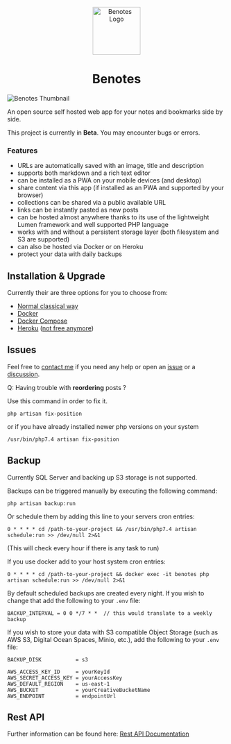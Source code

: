 <p align="center">
    <img width="110" alt="Benotes Logo"
        src="https://raw.githubusercontent.com/fr0tt/benotes/master/public/logo_144x144.png"/>
</p>

<h1 align="center">Benotes</h1>

<img src="https://user-images.githubusercontent.com/33751346/177018302-61f0e613-c7ff-40ff-b260-771f78489233.jpg"
    alt="Benotes Thumbnail">

An open source self hosted web app for your notes and bookmarks side by side.

This project is currently in **Beta**. You may encounter bugs or errors.

### Features

- URLs are automatically saved with an image, title and description
- supports both markdown and a rich text editor
- can be installed as a PWA on your mobile devices (and desktop)
- share content via this app (if installed as an PWA and supported by your browser)
- collections can be shared via a public available URL
- links can be instantly pasted as new posts
- can be hosted almost anywhere thanks to its use of the lightweight Lumen framework and well supported PHP language
- works with and without a persistent storage layer (both filesystem and S3 are supported)
- can also be hosted via Docker or on Heroku
- protect your data with daily backups

## Installation & Upgrade

Currently their are three options for you to choose from:
- [Normal classical way](installation.md#classic)
- [Docker](installation.md#docker-with-cli)
- [Docker Compose](installation.md#docker-from-source-with-docker-compose)
- [Heroku](installation.md#heroku) ([not free anymore](https://blog.heroku.com/next-chapter))

## Issues

Feel free to [contact me](https://twitter.com/_fr0tt) if you need any help or open an [issue](https://github.com/fr0tt/benotes/issues) or a [discussion](https://github.com/fr0tt/benotes/discussions).


Q: Having trouble with **reordering** posts ?

Use this command in order to fix it.
```
php artisan fix-position
```
or if you have already installed newer php versions on your system
```
/usr/bin/php7.4 artisan fix-position
```

## Backup

Currently SQL Server and backing up S3 storage is not supported.

Backups can be triggered manually by executing the following command:
```
php artisan backup:run
```

Or schedule them by adding this line to your servers cron entries:
```
0 * * * * cd /path-to-your-project && /usr/bin/php7.4 artisan schedule:run >> /dev/null 2>&1
```
(This will check every hour if there is any task to run)

If you use docker add to your host system cron entries:
```
0 * * * * cd /path-to-your-project && docker exec -it benotes php artisan schedule:run >> /dev/null 2>&1
```

By default scheduled backups are created every night. If you wish to change that
add the following to your `.env` file:
```
BACKUP_INTERVAL = 0 0 */7 * *  // this would translate to a weekly backup
```

If you wish to store your data with S3 compatible Object Storage
(such as AWS S3, Digital Ocean Spaces, Minio, etc.), add the following to your `.env` file:
```
BACKUP_DISK           = s3

AWS_ACCESS_KEY_ID     = yourKeyId
AWS_SECRET_ACCESS_KEY = yourAccessKey
AWS_DEFAULT_REGION    = us-east-1
AWS_BUCKET            = yourCreativeBucketName
AWS_ENDPOINT          = endpointUrl
```

## Rest API

Further information can be found here: [Rest API Documentation](api.md)